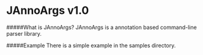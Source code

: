 JAnnoArgs v1.0
====================

#####What is JAnnoArgs?
JAnnoArgs is a annotation based command-line parser library.

#####Example
There is a simple example in the samples directory.